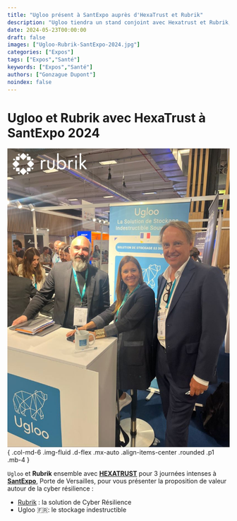 ```yaml
---
title: "Ugloo présent à SantExpo auprès d'HexaTrust et Rubrik"
description: "Ugloo tiendra un stand conjoint avec Hexatrust et Rubrik, à l'évènement SantExpo du 📆 21-23 mai 2024 à la Porte de Versailles."
date: 2024-05-23T00:00:00
draft: false
images: ["Ugloo-Rubrik-SantExpo-2024.jpg"]
categories: ["Expos"]
tags: ["Expos","Santé"]
keywords: ["Expos","Santé"]
authors: ["Gonzague Dupont"]
noindex: false
---
```

# Ugloo et Rubrik avec HexaTrust à SantExpo 2024

![Ugloo et Rubrik à SantExpo 2024](Ugloo-Rubrik-SantExpo-2024.jpg)
{ .col-md-6 .img-fluid .d-flex .mx-auto .align-items-center .rounded .p1 .mb-4 }

`Ugloo` et **Rubrik** ensemble avec **[HEXATRUST](https://www.hexatrust.com/)** pour 3 journées intenses à **[SantExpo](https://www.santexpo.com/salon-santexpo/)**, Porte de Versailles, pour vous présenter la proposition de valeur autour de la cyber résilience :

- [Rubrik](https://www.rubrik.com/) : la solution de Cyber Résilience 
- Ugloo 🇫🇷: le stockage indestructible
